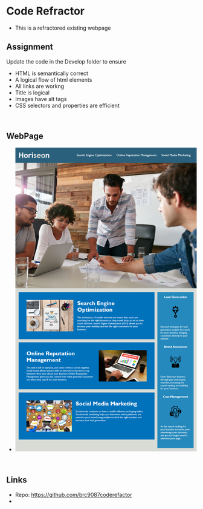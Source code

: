 # Code Refractor 

* This is a refractored existing webpage

## Assignment
Update the code in the Develop folder to ensure

* HTML is semantically correct
* A logical flow of html elements
* All links are workng
* Title is logical
* Images have alt tags
* CSS selectors and properties are efficient

<br>

## WebPage
* ![](Assets/demopic.png )

<br>


## Links
*  Repo: https://github.com/brc9087coderefactor
*
